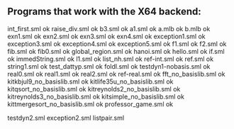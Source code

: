 ## Programs that work with the X64 backend:

 int_first.sml                        ok
 raise_div.sml                        ok
 b3.sml                               ok
 a1.sml                               ok
 a.mlb                                ok
 b.mlb                                ok
 exn1.sml                             ok
 exn2.sml                             ok
 exn3.sml                             ok
 exn4.sml                             ok
 exception1.sml                       ok
 exception3.sml                       ok
 exception4.sml                       ok
 exception5.sml                       ok
 f1.sml                               ok
 f2.sml                               ok
 fib.sml                              ok
 fib0.sml                             ok
 global_region.sml                    ok
 hanoi.sml                            ok
 hello.sml                            ok
 if.sml                               ok
 immedString.sml                      ok
 l1.sml                               ok
 list_nh.sml                          ok
 ref-int.sml                          ok
 ref.sml                              ok
 string1.sml                          ok
 test_dattyp.sml                      ok
 foldl.sml                            ok
 testdyn1-nobasis.sml                 ok
 real0.sml                            ok
 real1.sml                            ok
 real2.sml                            ok
 ref-real.sml                         ok
 fft_no_basislib.sml                  ok
 kitkbjul9_no_basislib.sml            ok
 kitlife35u_no_basislib.sml           ok
 kitqsort_no_basislib.sml             ok
 kitreynolds2_no_basislib.sml         ok
 kitreynolds3_no_basislib.sml         ok
 kitsimple_no_basislib.sml            ok
 kittmergesort_no_basislib.sml        ok
 professor_game.sml                   ok

 testdyn2.sml
 exception2.sml
 listpair.sml
